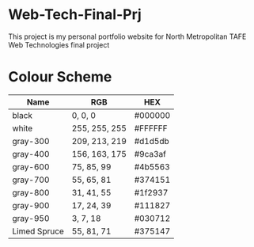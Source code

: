 # Web-Tech-Final-Prj

This project is my personal portfolio website
for North Metropolitan TAFE Web Technologies final project

# Colour Scheme

| Name         | RGB           | HEX     |
|--------------|---------------|---------|
| black        | 0, 0, 0       | #000000 |
| white        | 255, 255, 255 | #FFFFFF |
| gray-300     | 209, 213, 219 | #d1d5db |
| gray-400     | 156, 163, 175 | #9ca3af |
| gray-600     | 75, 85, 99    | #4b5563 |
| gray-700     | 55, 65, 81    | #374151 |
| gray-800     | 31, 41, 55    | #1f2937 |
| gray-900     | 17, 24, 39    | #111827 |
| gray-950     | 3, 7, 18      | #030712 |
| Limed Spruce | 55, 81, 71    | #375147 |
